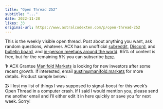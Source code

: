 ```yaml
---
title: "Open Thread 252"
subtitle: "..."
date: 2022-11-28
likes: 33
original-url: https://www.astralcodexten.com/p/open-thread-252
---
```

This is the weekly visible open thread. Post about anything you want, ask random questions, whatever. ACX has an unofficial [subreddit](https://www.reddit.com/r/slatestarcodex/), [Discord](https://discord.gg/RTKtdut), and [bulletin board](https://www.datasecretslox.com/index.php), and [in-person meetups around the world](https://www.lesswrong.com/community?filters%5B0%5D=SSC). 95% of content is free, but for the remaining 5% you can subscribe [here](https://astralcodexten.substack.com/subscribe?). 

**1:** ACX Grantee [Manifold Markets](https://manifold.markets/home) is looking for new investors after some recent growth. If interested, email austin@manifold.markets for more details. Product sample below:

 **2:** I lost my list of things I was supposed to signal-boost for this week’s Open Thread in a computer crash. If I said I would mention you, please send me another email and I’ll either edit it in here quickly or save you for next week. Sorry!
